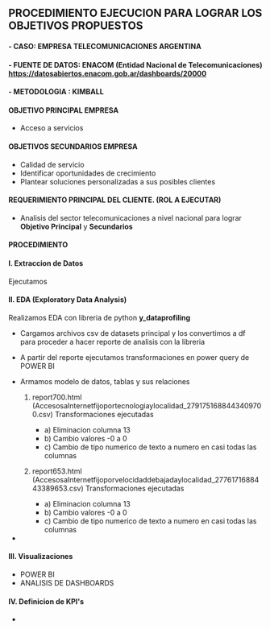 ## PROCEDIMIENTO EJECUCION PARA LOGRAR LOS OBJETIVOS PROPUESTOS

#### - CASO: EMPRESA TELECOMUNICACIONES ARGENTINA

#### - FUENTE DE DATOS:  ENACOM (Entidad Nacional de Telecomunicaciones) https://datosabiertos.enacom.gob.ar/dashboards/20000

#### - METODOLOGIA : KIMBALL

#### OBJETIVO PRINCIPAL EMPRESA

- Acceso a servicios

#### OBJETIVOS SECUNDARIOS EMPRESA

- Calidad de servicio
- Identificar oportunidades de crecimiento
- Plantear soluciones personalizadas a sus posibles clientes

#### REQUERIMIENTO PRINCIPAL DEL CLIENTE. (ROL A EJECUTAR)

- Analisis del sector telecomunicaciones a nivel nacional para lograr **Objetivo Principal** y **Secundarios**

#### PROCEDIMIENTO

#### I.    Extraccion de Datos

Ejecutamos 
#### II.   EDA (Exploratory Data Analysis)

Realizamos EDA con libreria de python **y_dataprofiling**
- Cargamos archivos csv de datasets principal y los convertimos a df para proceder a hacer reporte de analisis con la libreria
- A partir del reporte ejecutamos transformaciones en power query de POWER BI
- Armamos modelo de datos, tablas y sus relaciones

  1) report700.html (AccesosaInternetfijoportecnologiaylocalidad_2791751688443409700.csv)
     Transformaciones ejecutadas
     - a) Eliminacion columna 13
     - b) Cambio valores -0 a 0
     - c) Cambio de tipo numerico de texto a numero en casi todas las columnas

  2) report653.html (AccesosaInternetfijoporvelocidaddebajadaylocalidad_2776171688443389653.csv)
     Transformaciones ejecutadas
     - a) Eliminacion columna 13
     - b) Cambio valores -0 a 0
     - c) Cambio de tipo numerico de texto a numero en casi todas las columnas
- 
#### III.  Visualizaciones

- POWER BI
- ANALISIS DE DASHBOARDS

#### IV.   Definicion de KPI's

- 



